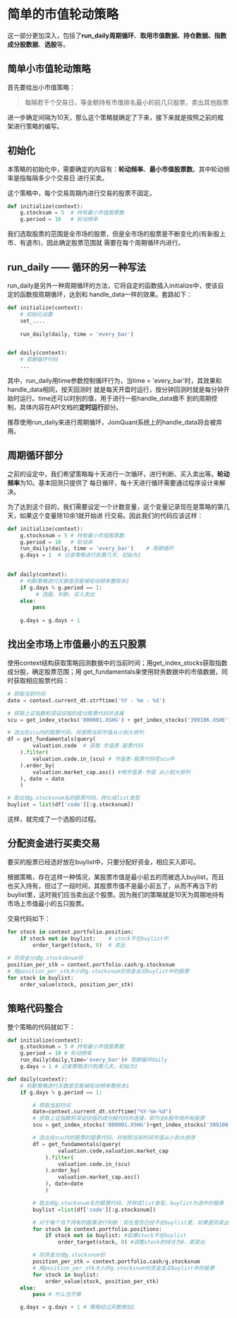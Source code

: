 # 简单的市值轮动策略
这一部分更加深入，包括了**run_daily周期循环**、**取用市值数据、持仓数据、指数成分股数据**、**选股**等。


## 简单小市值轮动策略
首先要给出小市值策略：
> 每隔若干个交易日，等金额持有市值排名最小的前几只股票，卖出其他股票

进一步确定间隔为10天，那么这个策略就确定了下来，接下来就是按照之前的框架进行策略的编写。


## 初始化
本策略的初始化中，需要确定的内容有：**轮动频率**、**最小市值股票数**。其中轮动频率是指每隔多少个交易日
进行买卖。

这个策略中，每个交易周期内进行交易的股票不固定。
```python
def initialize(context):
	g.stocksum = 5	# 持有最小市值股票数
	g.period = 10	# 轮动频率
```

我们选取股票的范围是全市场的股票，但是全市场的股票是不断变化的(有新股上市、有退市)，因此确定股票范围就
需要在每个周期循环内进行。


## run_daily —— 循环的另一种写法
run_daily是另外一种周期循环的方法，它将自定的函数插入initialize中，使该自定的函数按周期循环，达到和
handle_data一样的效果。套路如下：
```python
def initialize(context):
	# 初始化设置
	set_....
	
	run_daily(daily, time = 'every_bar')


def daily(context):
	# 周期循环代码
	...
```

其中，run_daily用time参数控制循环行为，当time = 'every_bar'时，其效果和handle_data相同，按天回测时
就是每天开盘时运行，按分钟回测时就是每分钟开始时运行。time还可以时别的值，用于进行一些handle_data做不
到的周期控制，具体内容在API文档的**定时运行**部分。

推荐使用run_daily来进行周期循环，JoinQuant系统上的handle_data将会被弃用。


## 周期循环部分
之前的设定中，我们希望策略每十天进行一次循环，进行判断、买入卖出等。**轮动频率**为10。基本回测只提供了
每日循环，每十天进行循环需要通过程序设计来解决。

为了达到这个目的，我们需要设定一个计数变量，这个变量记录现在是策略的第几天，如果这个变量除10余1就开始进
行交易。因此我们的代码应该这样：
```python
def initialize(context):
	g.stocksnum = 5	# 持有最小市值股票数
	g.period = 10	# 轮动率
	run_daily(daily, time = 'every_bar')	# 周期循环
	g.days = 1	# 记录策略进行到第几天，初始为1
	

def daily(context):
	# 判断策略进行天数是否能被轮动频率整除余1
	if g.days % g.period == 1:
		 # 选股、判断、买入卖出
	else:
		pass 
		
	g.days = g.days + 1
```


## 找出全市场上市值最小的五只股票
使用context结构获取策略回测数据中的当前时间；用get_index_stocks获取指数成分股，确定股票范围；用
get_fundamentals来使用财务数据中的市值数据，同时获取相应股票代码：
```python
# 获取当前时间
date = context.current_dt.strftime('%Y - %m - %d')

# 获取上证指数和深证综指的成分股票代码并连接
scu = get_index_stocks('000001.XSHG') + get_index_stocks('399106.XSHE')

# 选出在scu内的股票代码，并按照当前市值从小到大排列
df = get_fundamentals(query(
		valuation.code	# 获取 市值表-股票代码
	).filter(
		valuation.code.in_(scu)	# 市值表-股票代码宅scu中
	).order_by(
		valuation.market_cap.asc() #按市值表-市值 从小到大排列
	), date = date
	)

# 取出钱g.stocksnum名的股票代码，转化成list类型
buylist = list(df['code'][:g.stocksnum])
```

这样，就完成了一个选股的过程。


## 分配资金进行买卖交易
要买的股票已经选好放在buylist中，只要分配好资金，相应买入即可。

根据策略，存在这样一种情况，某股票市值是最小前五的而被选入buylist，而且也买入持有，但过了一段时间，其股票市值不是最小前五了，从而不再当下的buylist里，这时我们应当卖出这个股票。因为我们的策略就是10天为周期地持有市场上市值最小的五只股票。

交易代码如下：
```python
for stock in context.portfolio.position:
	if stock not in buylist:	# stock不在buylist中
		order_target(stock, 0)	# 卖出
		
# 将资金分成g.stocksbnum份
position_per_stk = context.portfolio.cash/g.stocksnum
# 用position_per_stk大小的g.stocksnum份资金去买buylist中的股票
for stock in buylist:
	order_value(stock, position_per_stk)
```

## 策略代码整合
整个策略的代码就如下：
```python
def initialize(context):
    g.stocksnum = 5 # 持有最小市值股票数
    g.period = 10 # 轮动频率
    run_daily(daily,time='every_bar')# 周期循环daily
    g.days = 1 # 记录策略进行到第几天，初始为1

def daily(context):
    # 判断策略进行天数是否能被轮动频率整除余1
    if g.days % g.period == 1:

        # 获取当前时间
        date=context.current_dt.strftime("%Y-%m-%d")
        # 获取上证指数和深证综指的成分股代码并连接，即为全A股市场所有股票
        scu = get_index_stocks('000001.XSHG')+get_index_stocks('399106.XSHE')

        # 选出在scu内的股票的股票代码，并按照当前时间市值从小到大排序
        df = get_fundamentals(query(
                valuation.code,valuation.market_cap
            ).filter(
                valuation.code.in_(scu)
            ).order_by(
                valuation.market_cap.asc()
            ), date=date
            )

        # 取出前g.stocksnum名的股票代码，并转成list类型，buylist为选中的股票
        buylist =list(df['code'][:g.stocksnum])

        # 对于每个当下持有的股票进行判断：现在是否已经不在buylist里，如果是则卖出
        for stock in context.portfolio.positions:
            if stock not in buylist: #如果stock不在buylist
                order_target(stock, 0) #调整stock的持仓为0，即卖出

        # 将资金分成g.stocksnum份
        position_per_stk = context.portfolio.cash/g.stocksnum
        # 用position_per_stk大小的g.stocksnum份资金去买buylist中的股票
        for stock in buylist:
            order_value(stock, position_per_stk)
    else:
        pass # 什么也不做

    g.days = g.days + 1 # 策略经过天数增加1
```
		















